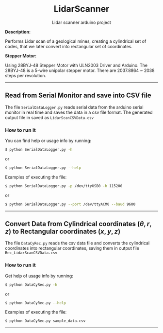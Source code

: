 <h1 align="center"> LidarScanner </h1>

<p align="center">
    Lidar scanner arduino project
</p>


**Description:**

Performs Lidar scan of a geological mines, creating a cylindrical set of codes, that we later convert into rectangular set of coordinates.


**Stepper Motor:**

Using 28BYJ-48 Stepper Motor with ULN2003 Driver and Arduino. The 28BYJ-48 is a 5-wire unipolar stepper motor. There are 2037.8864 ~ 2038 steps per revolution.


---
## Read from Serial Monitor and save into CSV file

The file `SerialDataLogger.py` reads serial data from the arduino serial monitor in real time and saves the data in a csv file format. The generated output file in saved as `LidarScanCSVData.csv`

### How to run it

You can find help or usage info by running:
```sh
$ python SerialDataLogger.py -h
```
or
```sh
$ python SerialDataLogger.py --help
```

Examples of executing the file:
```sh
$ python SerialDataLogger.py -p /dev/ttyUSB0 -b 115200
```
or
```sh
$ python SerialDataLogger.py --port /dev/ttyACM0 --baud 9600
```

---

## Convert Data from Cylindrical coordinates $(\theta, r, z)$ to Rectangular coordinates $(x, y, z)$

The file `DataCyRec.py` reads the csv data file and converts the cylindrical coordinates into rectangular coordinates, saving them in output file `Rec_LidarScanCSVData.csv`

### How to run it

Get help of usage info by running:
```sh
$ python DataCyRec.py -h
```
or
```sh
$ python DataCyRec.py --help
```

Examples of executing the file:
```sh
$ python DataCyRec.py sample_data.csv
```

---

